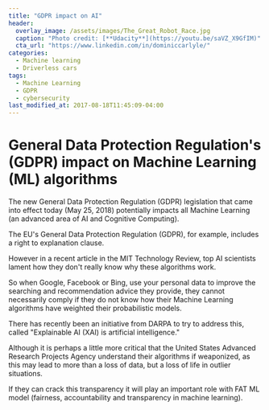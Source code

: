 ```yaml
---
title: "GDPR impact on AI"
header:
  overlay_image: /assets/images/The_Great_Robot_Race.jpg
  caption: "Photo credit: [**Udacity**](https://youtu.be/saVZ_X9GfIM)"
  cta_url: "https://www.linkedin.com/in/dominiccarlyle/"
categories:
  - Machine learning
  - Driverless cars
tags:
  - Machine Learning
  - GDPR
  - cybersecurity
last_modified_at: 2017-08-18T11:45:09-04:00
---
```


# General Data Protection Regulation's (GDPR) impact on Machine Learning (ML) algorithms

The new General Data Protection Regulation (GDPR) legislation that came into effect today (May 25, 2018) potentially impacts all Machine Learning (an advanced area of AI and Cognitive Computing).

The EU's General Data Protection Regulation (GDPR), for example, includes a right to explanation clause.

However in a recent article in the MIT Technology Review, top AI scientists lament how they don't really know why these algorithms work.

So when Google, Facebook or Bing, use your personal data to improve the searching and recommendation advice they provide, they cannot necessarily comply if they do not know how their Machine Learning algorithms have weighted their probabilistic models.

There has recently been an initiative from DARPA to try to address this, called "Explainable AI (XAI) is artificial intelligence." 

Although it is perhaps a little more critical that the United States Advanced Research Projects Agency understand their algorithms if weaponized, as this may lead to more than a loss of data, but a loss of life in outlier situations.

If they can crack this transparency it will play an important role with FAT ML model (fairness, accountability and transparency in machine learning).

